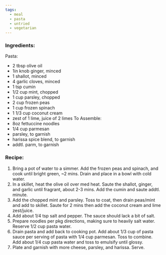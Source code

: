 ```yaml
---
tags:
  - meal
  - pasta
  - untried
  - vegetarian
---
```

### Ingredients:
Pasta:
- 2 tbsp olive oil
- 1in knob ginger, minced
- 1 shallot, minced
- 4 garlic cloves, minced
- 1 tsp cumin
- 1/2 cup mint, chopped
- 1 cup parsley, chopped
- 2 cup frozen peas
- 1 cup frozen spinach
- 1 1/3 cup coconut cream
- zest of 1 lime, juice of 2 limes
To Assemble: 
- 8oz fettuccine noodles
- 1/4 cup parmesan
- parsley, to garnish
- harissa spice blend, to garnish
- addtl. parm, to garnish

### Recipe:
1. Bring a pot of water to a simmer. Add the frozen peas and spinach, and cook until bright green, ~2 mins. Drain and place in a bowl with cold water. 
2. In a skillet, heat the olive oil over med heat. Saute the shallot, ginger, and garlic until fragrant, about 2-3 mins. Add the cumin and saute addtl. minute. 
3. Add the chopped mint and parsley. Toss to coat, then drain peas/mint and add to skillet. Saute for 2 mins then add the coconut cream and lime zest/juice. 
4. Add about 1/4 tsp salt and pepper. The sauce should lack a bit of salt. 
5. Prepare noodles per pkg directions, making sure to heavily salt water. Reserve 1/2 cup pasta water. 
6. Drain pasta and add back to cooking pot. Add about 1/3 cup of pasta sauce per serving of pasta with 1/4 cup parmesan. Toss to combine. Add about 1/4 cup pasta water and toss to emulsify until glossy.
7. Plate and garnish with more cheese, parsley, and harissa. Serve. 